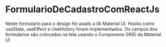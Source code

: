# FormularioDeCadastroComReactJs


Neste formulario para o design foi usado a lib Material UI. Hooks como useState, useEffect e UseHistory foram implementados. Os campos dos formularios são colocados na tela usando
o Componene GRID da Material UI
